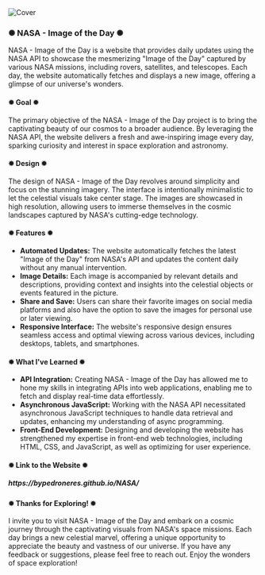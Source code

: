 <div class="image-container">
  <img class="CoverImagee" src="GIT HUB COVER.png" alt="Cover">
</div>
          
<h3>✺ NASA - Image of the Day ✺</h3>

NASA - Image of the Day is a website that provides daily updates using the NASA API to showcase the mesmerizing "Image of the Day" captured by various NASA missions, including rovers, satellites, and telescopes. Each day, the website automatically fetches and displays a new image, offering a glimpse of our universe's wonders.

<h4>✹ Goal ✹</h4>

The primary objective of the NASA - Image of the Day project is to bring the captivating beauty of our cosmos to a broader audience. By leveraging the NASA API, the website delivers a fresh and awe-inspiring image every day, sparking curiosity and interest in space exploration and astronomy.

<h4>✹ Design ✹</h4>

The design of NASA - Image of the Day revolves around simplicity and focus on the stunning imagery. The interface is intentionally minimalistic to let the celestial visuals take center stage. The images are showcased in high resolution, allowing users to immerse themselves in the cosmic landscapes captured by NASA's cutting-edge technology.

<h4>✹ Features ✹</h4>

* <b>Automated Updates:</b> The website automatically fetches the latest "Image of the Day" from NASA's API and updates the content daily without any manual intervention.
* <b>Image Details:</b> Each image is accompanied by relevant details and descriptions, providing context and insights into the celestial objects or events featured in the picture.
* <b>Share and Save:</b> Users can share their favorite images on social media platforms and also have the option to save the images for personal use or later viewing.
* <b>Responsive Interface:</b> The website's responsive design ensures seamless access and optimal viewing across various devices, including desktops, tablets, and smartphones.

<h4>✹ What I've Learned ✹</h4>

* <b>API Integration:</b> Creating NASA - Image of the Day has allowed me to hone my skills in integrating APIs into web applications, enabling me to fetch and display real-time data effortlessly.
* <b>Asynchronous JavaScript:</b> Working with the NASA API necessitated asynchronous JavaScript techniques to handle data retrieval and updates, enhancing my understanding of async programming.
* <b>Front-End Development:</b> Designing and developing the website has strengthened my expertise in front-end web technologies, including HTML, CSS, and JavaScript, as well as optimizing for user experience.

<h4>✹ Link to the Website ✹</h4>

<h5>https://bypedroneres.github.io/NASA/</h5>

<h4>✹ Thanks for Exploring! ✹</h4>

I invite you to visit NASA - Image of the Day and embark on a cosmic journey through the captivating visuals from NASA's space missions. Each day brings a new celestial marvel, offering a unique opportunity to appreciate the beauty and vastness of our universe. If you have any feedback or suggestions, please feel free to reach out. Enjoy the wonders of space exploration!
